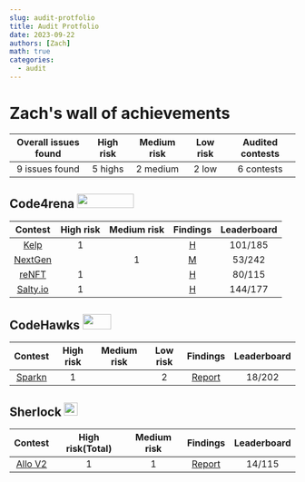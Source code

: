```yaml
---
slug: audit-protfolio
title: Audit Protfolio
date: 2023-09-22
authors: [Zach]
math: true
categories:
  - audit
---
```

# Zach's wall of achievements

| Overall issues found | High risk | Medium risk | Low risk | Audited contests |
|:--:|:--:|:--:|:--:| :--:|
| 9 issues found | 5 highs | 2 medium | 2 low | 6 contests |


## Code4rena <img src="https://code4rena.com/logos/c4-logo.svg" width=100 height=25>

| Contest | High risk | Medium risk | Findings | Leaderboard |
|:--:|:--:|:--:|:--:|:--:|
| [Kelp](https://code4rena.com/audits/2023-11-kelp-dao-rseth#top)|  1 |  | [H](https://github.com/code-423n4/2023-11-kelp-findings/issues/42) |  101/185 |
| [NextGen](https://code4rena.com/audits/2023-10-nextgen#top)|   | 1 | [M](https://github.com/code-423n4/2023-10-nextgen-findings/issues/741) | 53/242 |
| [reNFT](https://code4rena.com/audits/2024-01-renft#top)| 1  |  | [H](https://github.com/code-423n4/2024-01-renft-findings/issues/217) | 80/115 |
| [Salty.io](https://code4rena.com/audits/2024-01-saltyio#top)| 1  |  |[H](https://github.com/code-423n4/2024-01-salty-findings/issues/137)  | 144/177 |

## CodeHawks <img src="https://res.cloudinary.com/droqoz7lg/image/upload/v1689080263/snhkgvtsidryjdtx0pce.png" width=50 height=27>

| Contest | High risk | Medium risk | Low risk | Findings | Leaderboard |
|:--:|:--:|:--:|:--:|:--:|:--:|
| [Sparkn](https://www.codehawks.com/contests/cllcnja1h0001lc08z7w0orxx) | 1|  | 2| [Report](./contest/2023-08-sparkn.md) |18/202	 |



## Sherlock <img src="https://pic.imgdb.cn/item/654e6d2fc458853aef884667.jpg" width=24 height=23.5>

| Contest | High risk(Total) | Medium risk | Findings | Leaderboard |
|:--:|:--:|:--:|:--:|:--:|
| [Allo V2](https://audits.sherlock.xyz/contests/109)|  1 | 1 | [Report](./contest/2023-09-Gitcoin.md) | 14/115  |
